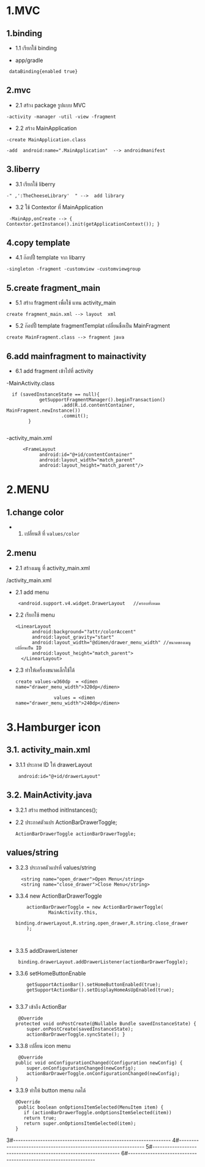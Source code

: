 # 1.MVC
## 1.binding

* 1.1 เรียกใช้  binding

- app/gradle
```
 dataBinding{enabled true}
```

## 2.mvc

* 2.1 สร้าง package รูปแบบ MVC

```
-activity -manager -util -view -fragment
```

* 2.2 สร้าง MainApplication 

```
-create MainApplication.class

-add  android:name=".MainApplication"  --> androidmanifest
```

## 3.liberry

* 3.1 เรียกใช้ liberry

```
-" ,':TheCheeseLibrary'  " -->  add library
```

* 3.2 ใช้ Contextor ที่  MainApplication

```
 -MainApp,onCreate --> { Contextor.getInstance().init(getApplicationContext()); }
```

## 4.copy template

* 4.1 ก๊อปปี้ template จาก libarry

```
-singleton -fragment -customview -customviewgroup
```

## 5.create fragment_main

* 5.1 สร้าง fragment เพื่อใช้ แทน activity_main

```
create fragment_main.xml --> layout  xml
```

* 5.2 ก๊อปปี้ template fragmentTemplat เปลี่ยนชื่อเป็น MainFragment

```
create MainFragment.class --> fragment java
```

## 6.add mainfragment to mainactivity 

* 6.1 add fragment เข้าไปที่ activity

-MainActivity.class

```  
  if (savedInstanceState == null){
            getSupportFragmentManager().beginTransaction()
                    .add(R.id.contentContainer, MainFragment.newInstance())
                    .commit();
        }
	 
``` 
-activity_main.xml

``` 
 	  <FrameLayout
            android:id="@+id/contentContainer"
            android:layout_width="match_parent"
            android:layout_height="match_parent"/>

```
# 2.MENU

## 1.change color

* 1. เปลี่ยนสี ที่  ``` values/color ```

## 2.menu

* 2.1 สร้างเมนู ที่ activity_main.xml

/activity_main.xml

 * 2.1 add menu
 
    ```
	 <android.support.v4.widget.DrawerLayout   //ครอบทั้งหมด
	```
	
  * 2.2 เรียกใช้ menu
      
      ```
	<LinearLayout
            android:background="?attr/colorAccent"
            android:layout_gravity="start"
            android:layout_width="@dimen/drawer_menu_width" //ขนาดของเมนูเปลี่ยนเป็น ID
            android:layout_height="match_parent">
        </LinearLayout>
    ```
    
 * 2.3 ทำให้เครื่องขนาดเล็กใช้ได้
 
    ```
   create values-w360dp  = <dimen name="drawer_menu_width">320dp</dimen>
    
                  values = <dimen name="drawer_menu_width">240dp</dimen>
   ```
		      
# 3.Hamburger icon
## 3.1. activity_main.xml
* 3.1.1 ประกาศ ID ให้ drawerLayout

	```
	 android:id="@+id/drawerLayout"
	```
## 3.2. MainActivity.java
* 3.2.1 สร้าง method initInstances(); 
	
* 2.2 ประกาศตัวแปร  ActionBarDrawerToggle;
	
	```
	ActionBarDrawerToggle actionBarDrawerToggle;
	```
## values/string
* 3.2.3  ประกาศตัวแปรที่ values/string
	```
	  <string name="open_drawer">Open Menu</string>
	  <string name="close_drawer">Close Menu</string>
	```
	
* 3.3.4 new ActionBarDrawerToggle
	```
	    actionBarDrawerToggle = new ActionBarDrawerToggle(
                MainActivity.this,
                binding.drawerLayout,R.string.open_drawer,R.string.close_drawer
        );
       
		
	```
	
* 3.3.5 addDrawerListener
	
	```
	 binding.drawerLayout.addDrawerListener(actionBarDrawerToggle);
	```
	
* 3.3.6  setHomeButtonEnable 
	
	```
		getSupportActionBar().setHomeButtonEnabled(true);
        getSupportActionBar().setDisplayHomeAsUpEnabled(true);
		
	```
	
*  3.3.7 เข้าถึง ActionBar 
	```
	 @Override
    protected void onPostCreate(@Nullable Bundle savedInstanceState) {
        super.onPostCreate(savedInstanceState);
        actionBarDrawerToggle.syncState(); }
	```
*  3.3.8 เปลี่ยน icon menu
	```
	 @Override
    public void onConfigurationChanged(Configuration newConfig) {
        super.onConfigurationChanged(newConfig);
        actionBarDrawerToggle.onConfigurationChanged(newConfig);
    }
	```
 * 3.3.9 ทำให้ button menu กดได้ 
	
	 ```
	@Override
  	  public boolean onOptionsItemSelected(MenuItem item) {
        if (actionBarDrawerToggle.onOptionsItemSelected(item))
        return true;
        return super.onOptionsItemSelected(item);
    }	 
	```
	 
	 

3#----------------------------------------------------------------
4#----------------------------------------------------------------
5#----------------------------------------------------------------
6#----------------------------------------------------------------

